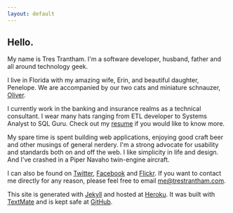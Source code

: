 ```yaml
---
layout: default
---
```


<h2 class="hello">Hello.</h2>

My name is Tres Trantham. I'm a software developer, husband, father and all around technology geek.

I live in Florida with my amazing wife, Erin, and beautiful daughter, Penelope. We are accompanied by our two 
cats and miniature schnauzer, [Oliver](http://www.flickr.com/photos/trestrantham/4456535978 "Oliver").

I currently work in the banking and insurance realms as a technical consultant. I wear many hats ranging from 
ETL developer to Systems Analyst to SQL Guru. Check out my [resume](/resume) if you would like to know more.

My spare time is spent building web applications, enjoying good craft beer and other musings of general 
nerdery. I'm a strong advocate for usability and standards both on and off the web. I like simplicity in life 
and design. And I've crashed in a Piper Navaho twin-engine aircraft.

I can also be found on [Twitter](http://twitter.com/trestrantham "Twitter"), [Facebook](http://facebook.com/trestrantham "Facebook") 
and [Flickr](http://www.flickr.com/photos/trestrantham "Flickr"). If you want to contact me directly for any 
reason, please feel free to email [me@trestrantham.com](mailto:me@trestrantham.com).

This site is generated with [Jekyll](http://jekyllrb.com "Jekyll") and hosted at [Heroku](http://heroku.com "Heroku"). It was built with [TextMate](http://macromates.com "TextMate") 
and is kept safe at [GitHub](http://github.com "GitHub").